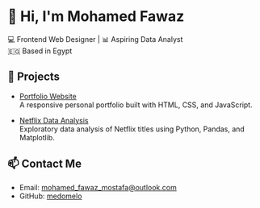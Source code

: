 
# 👋 Hi, I'm Mohamed Fawaz

💻 Frontend Web Designer | 📊 Aspiring Data Analyst  
🇪🇬 Based in Egypt

## 🚀 Projects

- [Portfolio Website](https://medomelo.github.io/portfolio-website/)  
  A responsive personal portfolio built with HTML, CSS, and JavaScript.

- [Netflix Data Analysis](https://github.com/medomelo/netflix-data-analysis)  
  Exploratory data analysis of Netflix titles using Python, Pandas, and Matplotlib.

## 📫 Contact Me

- Email: mohamed_fawaz_mostafa@outlook.com
- GitHub: [medomelo](https://github.com/medomelo) 
